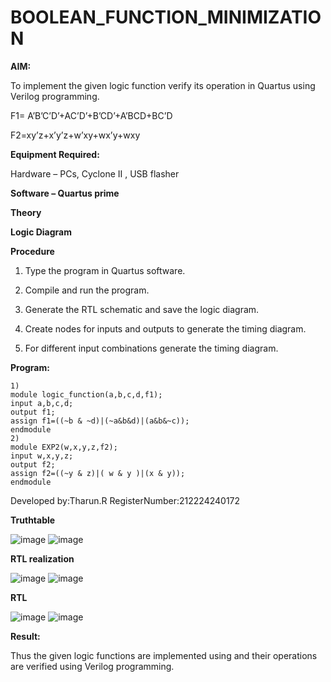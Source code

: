 # BOOLEAN_FUNCTION_MINIMIZATION

**AIM:**

To implement the given logic function verify its operation in Quartus using Verilog programming.

F1= A’B’C’D’+AC’D’+B’CD’+A’BCD+BC’D 

F2=xy’z+x’y’z+w’xy+wx’y+wxy

**Equipment Required:**

Hardware – PCs, Cyclone II , USB flasher

**Software – Quartus prime**

**Theory**

**Logic Diagram**

**Procedure**

1.	Type the program in Quartus software.

2.	Compile and run the program.

3.	Generate the RTL schematic and save the logic diagram.

4.	Create nodes for inputs and outputs to generate the timing diagram.

5.	For different input combinations generate the timing diagram.


**Program:**

    1)
    module logic_function(a,b,c,d,f1);
    input a,b,c,d;
    output f1;
    assign f1=((~b & ~d)|(~a&b&d)|(a&b&~c));
    endmodule
    2)
    module EXP2(w,x,y,z,f2);
    input w,x,y,z;
    output f2;
    assign f2=((~y & z)|( w & y )|(x & y));
    endmodule
 
Developed by:Tharun.R RegisterNumber:212224240172

**Truthtable**

![image](https://github.com/user-attachments/assets/b907b2d2-608d-4cee-bd55-b72f249c37ea)
![image](https://github.com/user-attachments/assets/b49b52b3-d952-499a-916a-d3d3a15a5330)


**RTL realization**

![image](https://github.com/user-attachments/assets/f2ff029c-8eb9-4d41-94d8-af1ab9ac65f6)
![image](https://github.com/user-attachments/assets/c4ff03e3-2853-4f07-a219-ae5d4f5ac5c3)

**RTL**

![image](https://github.com/user-attachments/assets/8ec6f891-6670-4150-8e0c-ed8d49215789)
![image](https://github.com/user-attachments/assets/8afd63dc-44a5-490a-91bc-b57f1f369fb1)


**Result:**

Thus the given logic functions are implemented using and their operations are verified using Verilog programming.

